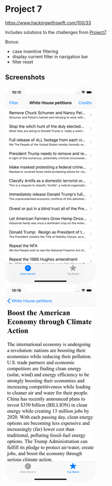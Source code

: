 # Project 7

https://www.hackingwithswift.com/100/33

Includes solutions to the challenges from [Project7](https://www.hackingwithswift.com/read/7/6/wrap-up).

Bonus:
- case insentive filtering
- display current filter in navigation bar
- filter reset

## Screenshots

![screenshot1](screenshots/screen01.png)
![screenshot2](screenshots/screen02.png)
